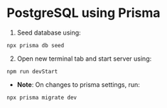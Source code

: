 # PostgreSQL using Prisma
1. Seed database using:
```
npx prisma db seed
```
2. Open new terminal tab and start server using:
```
npm run devStart
```

* <b>Note</b>: On changes to prisma settings, run:
```
npx prisma migrate dev
```